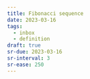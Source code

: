 ```yaml
---
title: Fibonacci sequence
date: 2023-03-16
tags:
  - inbox
  - definition
draft: true
sr-due: 2023-03-16
sr-interval: 3
sr-ease: 250
---
```


